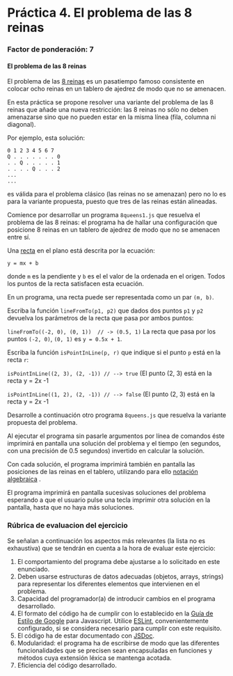 # Práctica 4. El problema de las 8 reinas
### Factor de ponderación: 7

#### El problema de las 8 reinas


El problema de las [8 reinas](https://en.wikipedia.org/wiki/Eight_queens_puzzle) es un pasatiempo famoso consistente en colocar ocho reinas
en un tablero de ajedrez de modo que no se amenacen.

En esta práctica se propone resolver una variante del problema de las 8 reinas que añade una
nueva restricción: las 8 reinas no sólo no deben amenazarse sino que no pueden estar en la
misma línea (fila, columna ni diagonal).

Por ejemplo, esta solución:

```
0 1 2 3 4 5 6 7
Q . . . . . . . 0
. . Q . . . . . 1
. . . . Q . . . 2
...
...
```

es válida para el problema clásico (las reinas no se amenazan) pero no lo es para la variante propuesta, puesto que tres
de las reinas están alineadas.

Comience por desarrollar un programa `8queens1.js` que resuelva el problema de las 8 reinas: el programa ha de hallar una configuración que posicione 8 reinas en un tablero de ajedrez de modo que no se amenacen entre sí.

Una [recta](https://en.wikipedia.org/wiki/Line_(geometry)#On_the_Cartesian_plane) en el plano está descrita por la ecuación:

`y = mx + b`

donde `m` es la pendiente y `b` es el el valor de la ordenada en el origen.
Todos los puntos de la recta satisfacen esta ecuación.

En un programa, una recta puede ser representada como un par `(m, b)`.

Escriba la función
`lineFromTo(p1, p2)`
que dados dos puntos `p1` y `p2` devuelva los parámetros de la recta que pasa por ambos puntos:

`lineFromTo((-2, 0), (0, 1))  // -> (0.5, 1)`  La recta que pasa por los puntos `(-2, 0)`, `(0, 1)` es `y = 0.5x + 1`.


Escriba la función
`isPointInLine(p, r)`
que indique si el punto `p` está en la recta `r`:

`isPointInLine((2, 3), (2, -1)) // --> true` (El punto (2, 3) está en la recta y = 2x -1

`isPointInLine((1, 2), (2, -1)) // --> false` (El punto (2, 3) está en la recta y = 2x -1

Desarrolle a continuación otro programa `8queens.js` que resuelva la variante propuesta del problema.

Al ejecutar el programa sin pasarle argumentos por línea de comandos
éste imprimirá en pantalla una solución del problema y el tiempo (en segundos, con una precisión de 0.5 segundos) invertido en calcular la solución.

Con cada solución, el programa imprimirá también en pantalla las posiciones de las reinas en el tablero,
utilizando para ello [notación algebraica](https://en.wikipedia.org/wiki/Algebraic_notation_(chess)) .

El programa imprimirá en pantalla sucesivas soluciones del problema esperando a que el usuario pulse una tecla
imprimir otra solución en la pantalla, hasta que no haya más soluciones.

### Rúbrica de evaluacion del ejercicio

Se señalan a continuación los aspectos más relevantes (la lista no es exhaustiva)
que se tendrán en cuenta a la hora de evaluar este ejercicio:
1. El comportamiento del programa debe ajustarse a lo solicitado en este enunciado.
2. Deben usarse estructuras de datos adecuadas (objetos, arrays, strings) para representar los diferentes elementos que intervienen en el problema.
3. Capacidad del programador(a) de introducir cambios en el programa desarrollado.
4. El formato del código ha de cumplir con lo establecido en la [Guía de Estilo de Google](https://google.github.io/styleguide/jsguide.html)
para Javascript. Utilice [ESLint](https://eslint.org/), convenientemente configurado, si se considera necesario para cumplir con este requisito.
5. El código ha de estar documentado con [JSDoc](https://jsdoc.app/).
6. Modularidad: el programa ha de escribirse de modo que las diferentes funcionalidades
que se precisen sean encapsuladas en funciones y métodos cuya extensión léxica se
mantenga acotada.
7. Eficiencia del código desarrollado.
